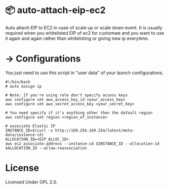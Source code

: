 # :package: auto-attach-eip-ec2
Auto attach EIP to EC2 in case of scale up or scale down event. It is usually required when you whitelisted EIP of ec2 for customwe and you want to use it again and again rather than whitelisting or giving new ip everytime.

# → Configurations
You just need to use this script in "user data" of your launch configurations.

```
#!/bin/bash
# auto assign ip

# Note: If you're using role don't specify access keys
aws configure set aws_access_key_id <your_access_key>
aws configure set aws_secret_access_key <your_secret_key>

# You need specify if it's anything other then the dafault region
aws configure set region <region_of_instance>

# associate Elastic IP
INSTANCE_ID=$(curl -s http://169.254.169.254/latest/meta-data/instance-id)
ALLOCATION_ID=<EIP_ALLOC_ID>
aws ec2 associate-address --instance-id $INSTANCE_ID --allocation-id $ALLOCATION_ID --allow-reassociation
```

# License
Licensed Under GPL 2.0.

 
